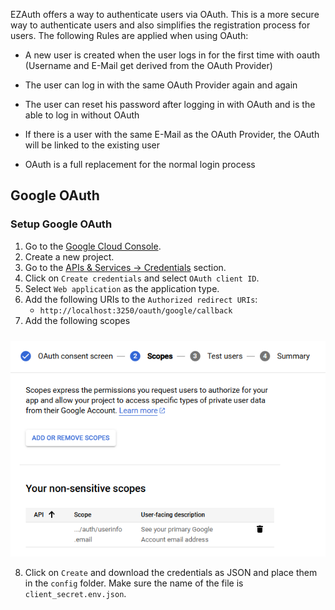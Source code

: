 EZAuth offers a way to authenticate users via OAuth. This is a more secure way to authenticate users and also simplifies the registration process for users.
The following Rules are applied when using OAuth:<br>

- A new user is created when the user logs in for the first time with oauth (Username and E-Mail get derived from the OAuth Provider)

- The user can log in with the same OAuth Provider again and again

- The user can reset his password after logging in with OAuth and is the able to log in without OAuth

- If there is a user with the same E-Mail as the OAuth Provider, the OAuth will be linked to the existing user

- OAuth is a full replacement for the normal login process

## Google OAuth
### Setup Google OAuth
1. Go to the [Google Cloud Console](https://console.cloud.google.com/).
2. Create a new project.
3. Go to the [APIs & Services -> Credentials](https://console.cloud.google.com/apis/credentials) section.
4. Click on `Create credentials` and select `OAuth client ID`.
5. Select `Web application` as the application type.
6. Add the following URIs to the `Authorized redirect URIs`:
    - `http://localhost:3250/oauth/google/callback`
7. Add the following scopes
<img src="/assets/scopes_google.png" style='margin-top: 10px;' />

8. Click on `Create` and download the credentials as JSON and place them in the `config` folder.
Make sure the name of the file is `client_secret.env.json`.